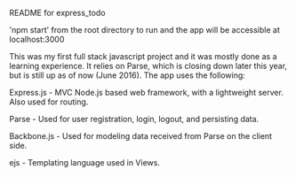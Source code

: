 README for express_todo

'npm start' from the root directory to run and the app will be accessible at localhost:3000

This was my first full stack javascript project and it was mostly done as a learning experience. It relies on Parse, which is closing down later this year, but is still up as of now (June 2016). The app uses the following:


Express.js - MVC Node.js based web framework, with a lightweight server. Also used for routing.

Parse - Used for user registration, login, logout, and persisting data.

Backbone.js - Used for modeling data received from Parse on the client side.

ejs - Templating language used in Views.
